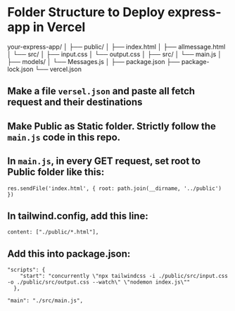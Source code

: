 # Folder Structure to Deploy express-app in Vercel

your-express-app/
│
├── public/
│   ├── index.html
│   ├── allmessage.html
│   └── src/
│       ├── input.css
│       └── output.css
│
├── src/
│   └── main.js
│
├── models/
│   └── Messages.js
│
├── package.json
├── package-lock.json
└── vercel.json

## Make a file ```versel.json``` and paste all fetch request and their destinations

## Make Public as Static folder. Strictly follow the ```main.js``` code in this repo.

## In ```main.js```, in every GET request, set root to Public folder like this: 
```
res.sendFile('index.html', { root: path.join(__dirname, '../public') })
```

## In tailwind.config, add this line: 
```
content: ["./public/*.html"],
```

## Add this into package.json: 
```
"scripts": {
    "start": "concurrently \"npx tailwindcss -i ./public/src/input.css -o ./public/src/output.css --watch\" \"nodemon index.js\""
  },

"main": "./src/main.js",
```

